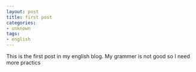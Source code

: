 ```yaml
---
layout: post
title: first post
categories:
- unknown
tags:
- english
---
```


This is the first post in my english blog. My grammer is not good so I need more practics
